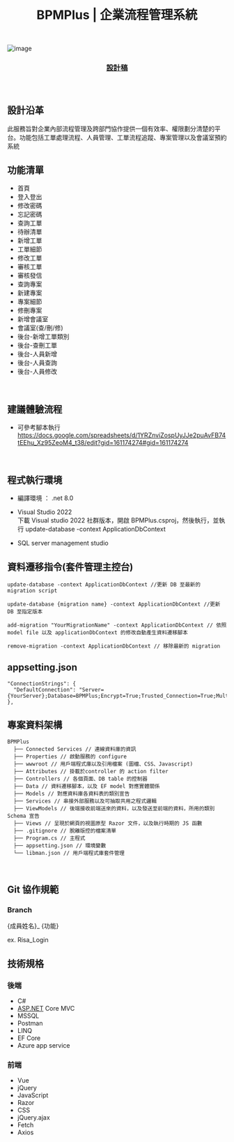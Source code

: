 <h1 align="center" style="font-weight: 700">BPMPlus | 企業流程管理系統 </h1>

<br/>

![image](https://github.com/user-attachments/assets/a131ff5d-432c-4041-b111-b9da26cef513)


<div align="center" style="margin-bottom:24px">

### [設計稿](https://www.figma.com/board/X8XUObtwqiBiYyRZzByqDH/BPM-Plus?t=f1AYiT7rp1yfyWhW-0)
</div>

<br>

## 設計沿革

此服務旨對企業內部流程管理及跨部門協作提供一個有效率、權限劃分清楚的平台。功能包括工單處理流程、人員管理、工單流程追蹤、專案管理以及會議室預約系統
<br>
## 功能清單

- 首頁
- 登入登出
- 修改密碼
- 忘記密碼
- 查詢工單
- 待辦清單
- 新增工單
- 工單細節
- 修改工單
- 審核工單
- 審核發信
- 查詢專案
- 新建專案
- 專案細節
- 修刪專案
- 新增會議室
- 會議室(查/刪/修)
- 後台-新增工單類別
- 後台-查刪工單
- 後台-人員新增
- 後台-人員查詢
- 後台-人員修改
<br>

## 建議體驗流程

- 可參考腳本執行 https://docs.google.com/spreadsheets/d/1YRZnviZospUyJJe2puAvFB74tEEhu_Xz95ZeoM4_t38/edit?gid=161174274#gid=161174274
<br>

## 程式執行環境

- 編譯環境 ： .net 8.0
- Visual Studio 2022
  <br> 下載 Visual studio 2022 社群版本，開啟 BPMPlus.csproj，然後執行，並執行 update-database -context ApplicationDbContext
  
- SQL server management studio

## 資料遷移指令(套件管理主控台)

```
update-database -context ApplicationDbContext //更新 DB 至最新的 migration script
```

```
update-database {migration name} -context ApplicationDbContext //更新 DB 至指定版本
```

```
add-migration "YourMigrationName" -context ApplicationDbContext // 依照 model file 以及 applicationDbContext 的修改自動產生資料遷移腳本
```

```
remove-migration -context ApplicationDbContext // 移除最新的 migration
``` 

## appsetting.json

```
"ConnectionStrings": {
  "DefaultConnection": "Server={YourServer};Database=BPMPlus;Encrypt=True;Trusted_Connection=True;MultipleActiveResultSets=true"
},
```

## 專案資料架構

```
BPMPlus
  ├── Connected Services // 連線資料庫的資訊
  ├── Properties // 啟動服務的 configure 
  ├── wwwroot // 用戶端程式庫以及引用檔案 (圖檔、CSS、Javascript)
  ├── Attributes // 掛載於controller 的 action filter
  ├── Controllers // 各個頁面、DB table 的控制器
  ├── Data // 資料遷移腳本，以及 EF model 對應實體關係
  ├── Models // 對應資料庫各資料表的類別宣告
  ├── Services // 串接外部服務以及可抽取共用之程式邏輯
  ├── ViewModels // 後端接收前端送來的資料，以及發送至前端的資料，所用的類別 Schema 宣告
  ├── Views // 呈現於網頁的視圖原型 Razor 文件，以及執行時期的 JS 函數
  ├── .gitignore // 脫離版控的檔案清單
  ├── Program.cs // 主程式
  ├── appsetting.json // 環境變數
  └── libman.json // 用戶端程式庫套件管理
```
<br>

## Git 協作規範

### Branch

{成員姓名}_ {功能}  

ex.  Risa_Login
<br>

## 技術規格

### 後端

- C#
- [ASP.NET](http://ASP.NET) Core MVC
- MSSQL
- Postman
- LINQ
- EF Core
- Azure app service

### 前端

- Vue
- jQuery
- JavaScript
- Razor
- CSS
- jQuery.ajax
- Fetch
- Axios
